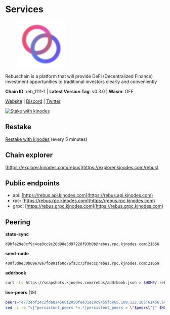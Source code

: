 # Services

<figure><img src="https://raw.githubusercontent.com/kj89/cosmos-images/main/logos/rebus.png" width="150" alt=""><figcaption></figcaption></figure>

Rebuschain is a platform that will provide DeFi (Decentralized Finance)  investment opportunities to traditional investors clearly and conveniently

**Chain ID**: reb_1111-1 | **Latest Version Tag**: v0.3.0 | **Wasm**: OFF

[Website](https://www.rebuschain.com) | [Discord](https://discord.gg/rebuschain) | [Twitter](https://twitter.com/RebusChain)

[![Stake with kjnodes](https://i.ibb.co/cr44Q8j/button-stake-with-kjnodes.png)](https://restake.app/rebus/rebusvaloper1vndzy8y55ylgpmmsc34uy8rm6kqlml6ffs9lrv)

## Restake

[Restake with kjnodes](https://restake.app/rebus/rebusvaloper1vndzy8y55ylgpmmsc34uy8rm6kqlml6ffs9lrv) (every 5 minutes)
## Chain explorer
[https://explorer.kjnodes.com/rebus](https://explorer.kjnodes.com/rebus)

## Public endpoints

* api: [https://rebus.api.kjnodes.com](https://rebus.api.kjnodes.com)
* rpc: [https://rebus.rpc.kjnodes.com](https://rebus.rpc.kjnodes.com)
* grpc: [https://rebus.grpc.kjnodes.com](https://rebus.grpc.kjnodes.com)

## Peering

**state-sync**

```text
d9bfa29e0cf9c4ce0cc9c26d98e5d97228f93b0b@rebus.rpc.kjnodes.com:21656
```

**seed-node**

```text
400f3d9e30b69e78a7fb891f60d76fa3c73f0ecc@rebus.rpc.kjnodes.com:21659
```

**addrbook**
```bash
curl -Ls https://snapshots.kjnodes.com/rebus/addrbook.json > $HOME/.rebusd/config/addrbook.json
```

**live-peers** (19)
```bash
peers="e772ebf24c2fda82456812050fee31e19c9455fc@65.109.122.105:61456,641b33b0e909630868133820605edf2b4ba4969a@65.109.49.109:26656,36afb1c827f52d38d7cd328b384d644b531b5997@65.108.238.102:17256,1fcb45323f9045707c0c344a60d7cb906008cfaf@65.109.80.176:26656,6ac55af662061d3669d7c70961a8fd87ba2f2075@65.108.200.142:26696,ff7621be29e39e9fdf07f2501e1a217201ca29ee@213.239.207.175:39656,89757803f40da51678451735445ad40d5b15e059@169.155.44.106:26656,17779ded6b3dc2f31d6c6f40cc6f07d802753ba7@78.47.153.128:26656,2f6b34ad97c4827dace87436f0299cf89fe0c056@136.243.95.80:46656,f4ad005ee8ec25508c498294e9e83d81b188ea49@185.248.24.16:21656,ea5e7a6b9a5c18c6455e7a8c583c129c5821a452@51.178.80.111:26656,c124ce0b508e8b9ed1c5b6957f362225659b5343@134.65.192.98:26656,12e6bea6650a53150c01ca3897e4a0b94d6e9d4e@135.181.141.47:26656,cd71aa366822800a2aa7051fae69127f78b3f203@188.165.225.226:26656,275d2614d24c8ac015a7712702fcb99cef67ef67@65.108.124.219:29656,10eb2d456219ea712c696251ddf231bbec6d987c@65.109.37.58:15656,92245ff5c7a4b293d2f0c7f9afca0ddad2e0fb52@65.108.244.178:26656,237bfc05da5f8cabee00f148995333f37186d232@164.68.121.101:26656,d9bfa29e0cf9c4ce0cc9c26d98e5d97228f93b0b@65.109.88.38:21656"
sed -i -e "s|^persistent_peers *=.*|persistent_peers = \"$peers\"|" $HOME/.rebusd/config/config.toml
```
